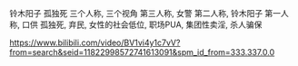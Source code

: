 






铃木阳子
孤独死
三个人称, 三个视角
第三人称, 女警
第二人称, 铃木阳子
第一人称, 口供
孤独死, 弃民, 女性的社会低位, 职场PUA, 集团性卖淫, 杀人骗保


https://www.bilibili.com/video/BV1vi4y1c7vV?from=search&seid=11822998572741613091&spm_id_from=333.337.0.0


